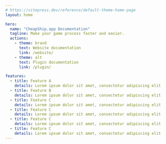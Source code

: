 ```yaml
---
# https://vitepress.dev/reference/default-theme-home-page
layout: home

hero:
  name: "CheapShip.app Documentation"
  tagline: Make your game process faster and easier.
  actions:
    - theme: brand
      text: Website documentation
      link: /website/
    - theme: alt
      text: Plugin documentation
      link: /plugin/

features:
  - title: Feature A
    details: Lorem ipsum dolor sit amet, consectetur adipiscing elit
  - title: Feature B
    details: Lorem ipsum dolor sit amet, consectetur adipiscing elit
  - title: Feature C
    details: Lorem ipsum dolor sit amet, consectetur adipiscing elit
  - title: Feature C
    details: Lorem ipsum dolor sit amet, consectetur adipiscing elit
  - title: Feature C
    details: Lorem ipsum dolor sit amet, consectetur adipiscing elit
  - title: Feature C
    details: Lorem ipsum dolor sit amet, consectetur adipiscing elit
---
```


